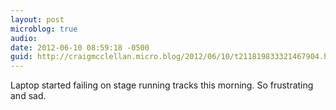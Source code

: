 ```yaml
---
layout: post
microblog: true
audio: 
date: 2012-06-10 08:59:18 -0500
guid: http://craigmcclellan.micro.blog/2012/06/10/t211819833321467904.html
---
```

Laptop started failing on stage running tracks this morning. So frustrating and sad.
